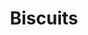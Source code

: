 ---
layout: recipe
title: Biscuits
description: For best results, chill your butter in the freezer for 10-20 minutes before beginning this recipe. It's ideal that the butter is very cold for light, flaky, buttery biscuits.
prep_time: 15 minutes
cook_time: 12 minutes
temperature: 425°F
servings: 6
category: Breakfast
source: Kristi Terasa

ingredients: |
  - 2 cups all-purpose flour (250g)
  - 1 Tablespoon baking powder
  - 1 Tablespoon granulated sugar
  - 1 teaspoon salt
  - 6 Tablespoons unsalted butter, very cold (unsalted European butter is ideal)
  - ¾ cup whole milk (buttermilk or 2% milk will work)

instructions: |
  1. Preheat oven to 425F and line a cookie sheet with nonstick parchment paper. Set aside.
  2. Combine flour, baking powder, sugar, and salt in a large bowl and mix well. Set aside.
  3. Remove your butter from the refrigerator and use a box grater to shred the butter into small pieces and then add to the flour mixture.
  4. Combine the grated butter until the mixture resembles coarse crumbs.
  5. Add milk and stir using a wooden spoon or spatula to stir until combined (don't over-work the dough).
  6. Transfer your biscuit dough to a well-floured surface and use your hands to gently work the dough together. If the dough is too sticky, add flour until it is manageable. 
  7. Once the dough is cohesive, fold in half over itself and use your hands to gently flatten layers together. Rotate the dough 90 degrees and fold in half again, repeating this step 5-6 times but taking care to not overwork the dough.
  8. Use your hands (do not use a rolling pin) to flatten the dough to 1" thick and lightly dust a 2 ¾" round biscuit cutter with flour. 
  9. Making close cuts, press the biscuit cutter straight down into the dough and drop the biscuit onto your prepared baking sheet.
  10. Repeat until you have gotten as many biscuits as possible, re-working the dough as little as possible.
  11. Bake on 425F for 12 minutes or until tops are beginning to just turn lightly golden brown.
  12. Brush with melted salted butter immediately after removing from oven. Serve warm and enjoy.
---